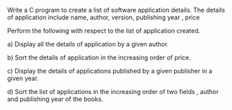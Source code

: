 Write a C program to create a list of software application details. The details of application include name, author, version, publishing year , price

Perform the following with respect to the list of application created.

a) Display all the details of application by a given author.

b) Sort the details of application in the increasing order of price.

c) Display the details of applications published by a given publisher in a given year.

d) Sort the list of applications in the increasing order of two fields , author and publishing year of the books.
